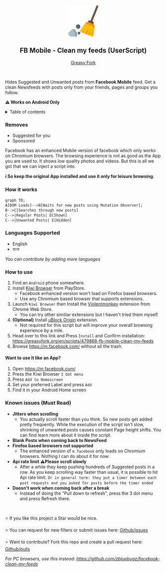 <br />

<div align="center">
    <a href="https://www.flaticon.com/free-icon/cleaning_573848?term=sweep&page=1&position=2&origin=search&related_id=573848">
        <img width="100" height="100" src="./logo.png" alt="sweeper logo"/>
    </a>

<h2 align="center">FB Mobile - Clean my feeds (UserScript)</h2>

[Greasy Fork](https://greasyfork.org/en/scripts/479868-fb-mobile-clean-my-feeds)

</div>

<br />

Hides Suggested and Unwanted posts from **Facebook Mobile** feed. Get a clean Newsfeeds with posts only from your friends, pages and groups you follow.

**⚠️ Works on Android Only**

<details>
<summary>Table of contents</summary>

- [Removes](#removes)
- [How it works](#how-it-works)
- [Languages Supported](#languages-supported)
- [How to use](#how-to-use)
  - [Want to use it like an App?](#want-to-use-it-like-an-app)
- [Known issues (Must Read)](#known-issues-must-read)

</details>

### Removes

- Suggested for you
- Sponsored

Facebook has an enhanced Mobile version of facebook which only works on Chromium browsers. The browsing experience is not as good as the App you are used to. It shows low quality photos and videos. But this is all we got that we can inject a script into.

**ℹ️ So keep the original App installed and use it only for leisure browsing.**

### How it works

```mermaid
graph TD;
A[DOM Loads]-->B[Waits for new posts using Mutation Observer];
B-->C[Searches through new posts]
C-->|Regular Posts| D[Shown]
C-->|Unwanted Posts| E[Hidden]
```

### Languages Supported

- English
- বাংলা

_You can contribute by adding more languages_

### How to use

1. Find an `Android` phone somewhere.
1. Install [Kiwi Browser](https://play.google.com/store/apps/details?id=com.kiwibrowser.browser) from PlayStore.
   - Facebook enhanced version won't load on Firefox based browsers.
   - Use any Chromium based browser that supports extensions.
1. Launch `Kiwi Browser` then Install the [Violentmonkey](https://chrome.google.com/webstore/detail/violent-monkey/jinjaccalgkegednnccohejagnlnfdag) extension from Chrome Web Store.
   - You can try other similiar extensions but I haven't tried them myself.
1. **(Optional)** Install [uBlock Origin](https://chromewebstore.google.com/detail/ublock-origin/cjpalhdlnbpafiamejdnhcphjbkeiagm) extension.
   - Not required for this script but will improve your overall browsing experience by a mile.
1. Head over to this link and Press `Install` and Confirm installation: https://greasyfork.org/en/scripts/479868-fb-mobile-clean-my-feeds
1. Browse https://m.facebook.com/ without all the trash.

#### Want to use it like an App?

1. Open https://m.facebook.com/
1. Press the Kiwi Browser `3 dot menu`
1. Press `Add to Homescreen`
1. Set your preferred Label and press `Add`
1. Find it in your Android Home screen

### Known issues (Must Read)

- **Jitters when scrolling**
  - You actually scroll faster than you think. So new posts get added pretty frequently. While the execution of the script isn't slow, shrinking of unwanted posts causes constant Page height shifts. You can find learn more about it inside the script.
- **Blank Posts when coming back to NewsFeed**
- **Firefox based browsers not supported**
  - The enhanced version of `m.facebook` only loads on Chromium browsers. Nothing I can do about it for now.
- **Api rate limit** **⚠️Please scroll slowly**
  - After a while they keep pushing hundreds of Suggested posts in a row. As you keep scrolling way faster than usual, it is possible to hit Api rate limit.
    `Or in general term: they put a timer between each post requests and you asked for posts before the timer ended`
- **Doesn't work when coming back after a break**
  - Instead of doing the "Pull down to refresh", press the 3 dot menu and press Refresh there.

<br />

⭐ If you like this project a Star would be nice.

⭐ You can request for new filters or submit issues here: [Github/issues](https://github.com/webdevsk/FB-Mobile-Clean-my-feeds/issues)

⭐ Want to contribute? Fork this repo and create a pull request here:
[Github/pulls](https://github.com/webdevsk/FB-Mobile-Clean-my-feeds/pulls)

_For PC browsers, use this instead: https://github.com/zbluebugz/facebook-clean-my-feeds_
